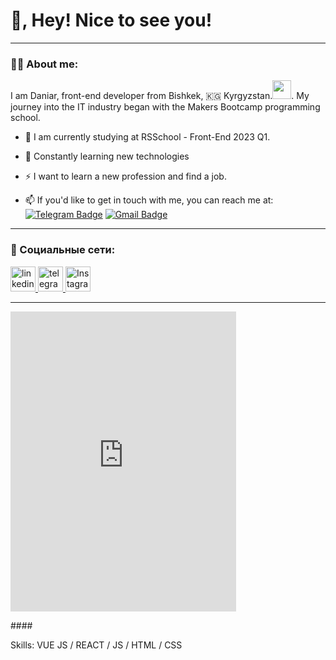 # 👋, Hey! Nice to see you! 
---
### :man_technologist: About me:
I am Daniar, front-end developer from Bishkek, 🇰🇬 Kyrgyzstan.<img src="https://media.giphy.com/media/WUlplcMpOCEmTGBtBW/giphy.gif" width="30px">. My journey into the IT industry began with the Makers Bootcamp programming school.

- :telescope: I am currently studying at RSSchool - Front-End 2023 Q1.

- :seedling: Сonstantly learning new technologies

- :zap: I want to learn a new profession and find a job.

- :mailbox: If you'd like to get in touch with me, you can reach me at: [![Telegram Badge](https://img.shields.io/badge/-daniarabykeev-blue?style=flat&logo=Telegram&logoColor=white)](https://t.me/abykeevs) [![Gmail Badge](https://img.shields.io/badge/-Gmail-red?style=flat&logo=Gmail&logoColor=white)](mailto:daniarabykeev@gmail.com)

---

### 🤝 Социальные сети:

  <div id="badges">
    <a href="https://www.linkedin.com/in/%D0%B4%D0%B0%D0%BD%D0%B8%D1%8F%D1%80-%D0%B0%D0%B1%D1%8B%D0%BA%D0%B5%D0%B5%D0%B2-b5b9b9234/" target="_blank">
      <img src="https://cdn-icons-png.flaticon.com/512/2504/2504799.png" width="40" height="40" alt="linkedin" />
    </a>
    <a href="https://t.me/abykeevs" target="_blank">
      <img src="https://cdn-icons-png.flaticon.com/512/2111/2111646.png" width="40" height="40" alt="telegram group" />
    </a>
    <a href="https://www.instagram.com/____abykeev/" target="_blank">
      <img src="https://user-images.githubusercontent.com/96993302/225588302-0d3ab8e1-af99-46f7-a451-04d1ae0f2b69.png" width="40" height="40" alt="Instagram"/>
    </a>
  </div>

---





<iframe src="https://giphy.com/embed/QRAI74E7B9erm" width="361" height="480" frameBorder="0" class="giphy-embed" allowFullScreen></iframe><p><a href="https://giphy.com/gifs/i-will-go-down-with-this-ship-obnoxious-crisscolfering-had-599-followers-when-made-thi-QRAI74E7B9erm"></a></p>
#### 



Skills: VUE JS / REACT / JS / HTML / CSS
